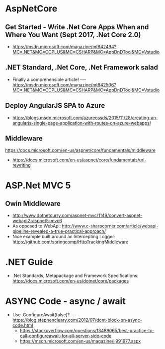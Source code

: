 # AspNetCore

## Get Started - Write .Net Core Apps When and Where You Want (Sept 2017, .Net Core 2.0)
* https://msdn.microsoft.com/magazine/mt842494?MC=.NET&MC=CCPLUS&MC=CSHARP&MC=AppDnDTool&MC=Vstudio

## .NET Standard, .Net Core, .Net Framework salad
* Finally a comprehensible article! --- https://msdn.microsoft.com/magazine/mt842506?MC=.NET&MC=CCPLUS&MC=CSHARP&MC=AppDnDTool&MC=Vstudio

## Deploy AngularJS SPA to Azure
* https://blogs.msdn.microsoft.com/azureossds/2015/11/28/creating-an-angularjs-single-page-application-with-routes-on-azure-webapps/

## Middleware
https://docs.microsoft.com/en-us/aspnet/core/fundamentals/middleware
*  https://docs.microsoft.com/en-us/aspnet/core/fundamentals/url-rewriting


# ASP.Net MVC 5
## Owin Middleware
* http://www.dotnetcurry.com/aspnet-mvc/1149/convert-aspnet-webapi2-aspnet5-mvc6
* As opposed to WebApi: http://www.c-sharpcorner.com/article/webapi-pipeline-revealed-a-true-practical-approach/
* Nice example built around an Intercepting Logger: https://github.com/springcomp/HttpTrackingMiddleware

# .NET Guide
*   .Net Standards, Metapackage and Framework Specifications: https://docs.microsoft.com/en-us/dotnet/core/packages

# ASYNC Code - async / await
* Use .ConfigureAwait(false)?  --- https://blog.stephencleary.com/2012/07/dont-block-on-async-code.html
   * https://stackoverflow.com/questions/13489065/best-practice-to-call-configureawait-for-all-server-side-code
   * https://msdn.microsoft.com/en-us/magazine/jj991977.aspx
  

